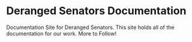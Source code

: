# Deranged Senators Documentation
Documentation Site for Deranged Senators. This site holds all of the documentation for our work.
More to Follow!

